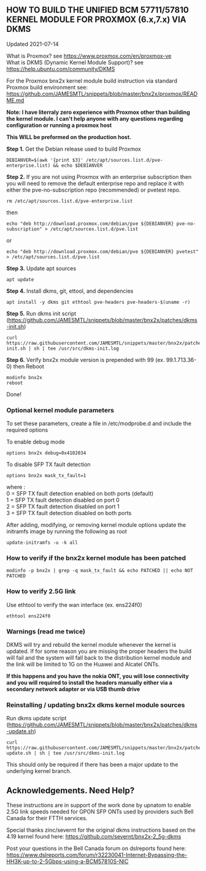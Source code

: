 ## HOW TO BUILD THE UNIFIED BCM 57711/57810 KERNEL MODULE FOR PROXMOX (6.x,7.x) VIA DKMS
Updated 2021-07-14

What is Proxmox? see https://www.proxmox.com/en/proxmox-ve \
What is DKMS (Dynamic Kernel Module Support)? see https://help.ubuntu.com/community/DKMS 

For the Proxmox bnx2x kernel module build instruction via standard Proxmox build environment see: https://github.com/JAMESMTL/snippets/blob/master/bnx2x/proxmox/README.md

<b>Note: I have literraly zero experience with Proxmox other than building the kernel module. I can't help anyone with any questions regarding configuration or running a proxmox host</b>

<b>This WILL be preformed on the production host.</b>

<b>Step 1.</b> Get the Debian release used to build Proxmox

    DEBIANVER=$(awk '{print $3}' /etc/apt/sources.list.d/pve-enterprise.list) && echo $DEBIANVER

<b>Step 2.</b> If you are not using Proxmox with an enterprise subscription then you will need to remove the default enterprise repo and replace it with either the pve-no-subscription repo (recommended) or pvetest repo.

    rm /etc/apt/sources.list.d/pve-enterprise.list
    
then

    echo "deb http://download.proxmox.com/debian/pve ${DEBIANVER} pve-no-subscription" > /etc/apt/sources.list.d/pve.list

or

    echo "deb http://download.proxmox.com/debian/pve ${DEBIANVER} pvetest" > /etc/apt/sources.list.d/pve.list

<b>Step 3.</b> Update apt sources

    apt update

<b>Step 4.</b> Install dkms, git, ettool, and dependencies

    apt install -y dkms git ethtool pve-headers pve-headers-$(uname -r)

<b>Step 5.</b> Run dkms init script (https://github.com/JAMESMTL/snippets/blob/master/bnx2x/patches/dkms-init.sh)

    curl https://raw.githubusercontent.com/JAMESMTL/snippets/master/bnx2x/patches/dkms-init.sh | sh | tee /usr/src/dkms-init.log

<b>Step 6.</b> Verify bnx2x module version is prepended with 99 (ex. 99.1.713.36-0) then Reboot 

	modinfo bnx2x
    reboot

Done!

### Optional kernel module parameters

To set these parameters, create a file in /etc/modprobe.d and include the required options

To enable debug mode

    options bnx2x debug=0x4102034

To disable SFP TX fault detection

    options bnx2x mask_tx_fault=1

where :\
0 = SFP TX fault detection enabled on both ports (default)\
1 = SFP TX fault detection disabled on port 0\
2 = SFP TX fault detection disabled on port 1\
3 = SFP TX fault detection disabled on both ports

After adding, modifying, or removing kernel module options update the initramfs image by running the following as root

    update-initramfs -u -k all

### How to verify if the bnx2x kernel module has been patched

    modinfo -p bnx2x | grep -q mask_tx_fault && echo PATCHED || echo NOT PATCHED

### How to verify 2.5G link

Use ethtool to verify the wan interface (ex. ens224f0)

    ethtool ens224f0

### Warnings (read me twice)

DKMS will try and rebuild the kernel module whenever the kernel is updated. If for some reason you are missing the proper headers the build will fail and the system will fall back to the distribution kernel module and the link will be limited to 1G on the Huawei and Alcatel ONTs.

<b>If this happens and you have the nokia ONT, you will lose connectivity and you will required to install the headers manually either via a secondary network adapter or via USB thumb drive</b>

### Reinstalling / updating bnx2x dkms kernel module sources

Run dkms update script (https://github.com/JAMESMTL/snippets/blob/master/bnx2x/patches/dkms-update.sh)

    curl https://raw.githubusercontent.com/JAMESMTL/snippets/master/bnx2x/patches/dkms-update.sh | sh | tee /usr/src/dkms-init.log

This should only be required if there has been a major update to the underlying kernel branch.

## Acknowledgements. Need Help?

These instructions are in support of the work done by upnatom to enable 2.5G link speeds needed for GPON SFP ONTs used by providers such Bell Canada for their FTTH services.

Special thanks zinc/severnt for the original dkms instructions based on the 4.19 kernel found here: https://github.com/severnt/bnx2x-2_5g-dkms 

Post your questions in the Bell Canada forum on dslreports found here: \
https://www.dslreports.com/forum/r32230041-Internet-Bypassing-the-HH3K-up-to-2-5Gbps-using-a-BCM57810S-NIC
